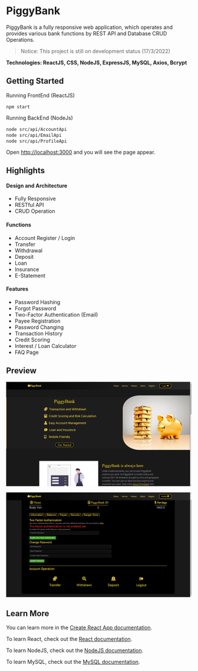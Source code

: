# PiggyBank

PiggyBank is a fully responsive web application, which operates and provides various bank functions by REST API and Database CRUD Operations.

> Notice: This project is still on development status (17/3/2022)

__Technologies: ReactJS, CSS, NodeJS, ExpressJS, MySQL, Axios, Bcrypt__

## Getting Started

Running FrontEnd (ReactJS)
```node
npm start
```

Running BackEnd (NodeJs)
```node
node src/api/AccountApi
node src/api/EmailApi
node src/api/ProfileApi
```

Open [http://localhost:3000](http://localhost:3000) and you will see the page appear.

## Highlights

#### Design and Architecture
* Fully Responsive
* RESTful API
* CRUD Operation
#### Functions
* Account Register / Login
* Transfer
* Withdrawal
* Deposit
* Loan
* Insurance
* E-Statement
#### Features
* Password Hashing
* Forgot Password
* Two-Factor Authentication (Email)
* Payee Registration
* Password Changing
* Transaction History
* Credit Scoring
* Interest / Loan Calculator
* FAQ Page


## Preview

![HOME PREVIEW](Preview/preview1.png)

![PROFILE PREVIEW](Preview/preview2.png)


## Learn More

You can learn more in the [Create React App documentation](https://facebook.github.io/create-react-app/docs/getting-started).

To learn React, check out the [React documentation](https://reactjs.org/).

To learn NodeJS, check out the [NodeJS documentation](https://nodejs.org/en/docs/).

To learn MySQL, check out the [MySQL documentation](https://dev.mysql.com/doc/).
